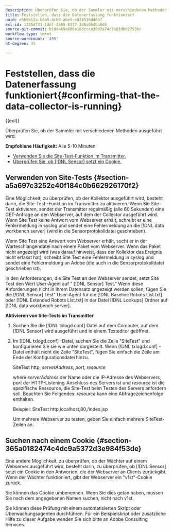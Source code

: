 ```yaml
---
description: Überprüfen Sie, ob der Sammler mit verschiedenen Methoden ausgeführt wird.
title: Feststellen, dass die Datenerfassung funktioniert
uuid: e5b9b12a-b8a5-4c00-abe5-e824516d46b7
exl-id: 1235d741-1ddf-4a65-8377-3d8a9b4ba0d3
source-git-commit: b1dda69a606a16dccca30d2a74c7e63dbd27936c
workflow-type: tm+mt
source-wordcount: '455'
ht-degree: 3%

---
```


# Feststellen, dass die Datenerfassung funktioniert{#confirming-that-the-data-collector-is-running}

{{eol}}

Überprüfen Sie, ob der Sammler mit verschiedenen Methoden ausgeführt wird.

**Empfohlene Häufigkeit:** Alle 5-10 Minuten

* [Verwenden Sie die Site-Test-Funktion im Transmitter.](../../../home/c-snsr-ovrvw/admin-sensor/c-data-cltr-rng.md#section-a5a697c3252e40f184c0b662926170f2)
* [Überprüfen Sie, ob [!DNL Sensor] setzt ein Cookie.](../../../home/c-snsr-ovrvw/admin-sensor/c-data-cltr-rng.md#section-365a0182474c4dc9a5372d3e984f53de)

## Verwenden von Site-Tests {#section-a5a697c3252e40f184c0b662926170f2}

Eine Möglichkeit, zu überprüfen, ob der Kollektor ausgeführt wird, besteht darin, die Site-Test -Funktion im Transmitter zu aktivieren. Wenn Sie Site-Test aktivieren, sendet der Transmitter regelmäßig (alle 60 Sekunden) eine GET-Anfrage an den Webserver, auf dem der Collector ausgeführt wird. Wenn Site Test keine Antwort vom Webserver erhält, schreibt er eine Fehlermeldung in syslog und sendet eine Fehlermeldung an die [!DNL data workbench server] (wird in die Sensorprotokolldatei geschrieben).

Wenn Site Test eine Antwort vom Webserver erhält, sucht er in der Warteschlangendatei nach einem Paket vom Webserver. Wenn das Paket nicht angezeigt wird (was darauf hinweist, dass der Kollektor das Ereignis nicht erfasst hat), schreibt Site Test eine Fehlermeldung in syslog und sendet eine Fehlermeldung an Adobe (die auch in die Sensorprotokolldatei geschrieben ist).

In den Anforderungen, die Site Test an den Webserver sendet, setzt Site Test den Wert User-Agent auf &quot; [!DNL Sensor] Test.&quot; Wenn diese Anforderungen nicht in Ihrem Datensatz angezeigt werden sollen, fügen Sie die [!DNL Sensor] Test&quot; User-Agent für die [!DNL Baseline Robots List.txt] oder [!DNL Extended Robots List.txt] in der Datei [!DNL Lookups] Ordner auf [!DNL data workbench server].

**Aktivieren von Site-Tests im Transmitter**

1. Suchen Sie die [!DNL txlogd.conf] Datei auf dem Computer, auf dem [!DNL Sensor] wird ausgeführt und in einem Texteditor geöffnet.

1. Im [!DNL txlogd.conf] -Datei, suchen Sie die Zeile &quot;SiteTest&quot; und konfigurieren Sie sie wie unten dargestellt. Wenn [!DNL txlogd.conf] -Datei enthält nicht die Zeile &quot;SiteTest&quot;, fügen Sie einfach die Zeile am Ende der Konfigurationsdatei hinzu.

   SiteTest http, *serverAddress*, *port*, *resource*

   where *serverAddress* der Name oder die IP-Adresse des Webservers, *port* der HTTP-Listening-Anschluss des Servers ist und *resource* ist die spezifische Ressource, die Site-Test beim Testen des Servers anfordern soll. Beachten Sie Folgendes: *resource* kann eine Abfragezeichenfolge enthalten.

   Beispiel: SiteTest http,localhost,80,/index.jsp

   Um mehrere Webserver zu testen, geben Sie einfach mehrere SiteTest-Zeilen an.

## Suchen nach einem Cookie {#section-365a0182474c4dc9a5372d3e984f53de}

Eine andere Möglichkeit, zu überprüfen, ob der Wächter auf einem Webserver ausgeführt wird, besteht darin, zu überprüfen, ob [!DNL Sensor] setzt ein Cookie in den Antworten, die der Webserver an Clients zurückgibt. Wenn der Wächter funktioniert, gibt der Webserver ein &quot;v1st&quot;-Cookie zurück.

Sie können das Cookie umbenennen. Wenn Sie dies getan haben, müssen Sie nach dem angegebenen Namen suchen, nicht nach v1st.

Sie können diese Prüfung mit einem automatisierten Skript oder Überwachungsagenten durchführen. Für ein Beispielskript oder zusätzliche Hilfe zu dieser Aufgabe wenden Sie sich bitte an Adobe Consulting Services.
